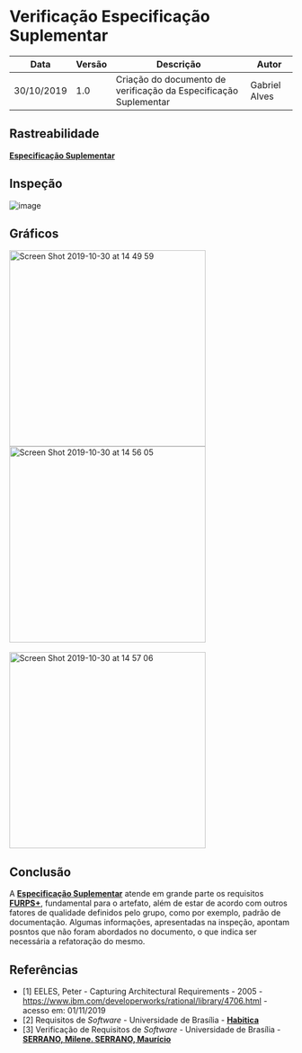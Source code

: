 # Verificação Especificação Suplementar

| Data | Versão | Descrição | Autor |
| --- | --- | --- | --- |
| 30/10/2019 | 1.0 | Criação do documento de verificação da Especificação Suplementar  | Gabriel Alves |

## Rastreabilidade

[**Especificação Suplementar**](/docs/modeling/supplementary_specifications)


## Inspeção

![image](https://user-images.githubusercontent.com/26935152/68078168-82f96f80-fdaf-11e9-9732-d99825ceccd7.png)

## Gráficos
<div class="row">
  <div class="column">
    <img width="349" alt="Screen Shot 2019-10-30 at 14 49 59" src="https://user-images.githubusercontent.com/26935152/68147164-3d0beb00-ff18-11e9-8fef-b93cdc9fcb40.png">
  </div>
  <div class="column">
    <img width="349" alt="Screen Shot 2019-10-30 at 14 56 05" src="https://user-images.githubusercontent.com/26935152/68147199-53b24200-ff18-11e9-900a-f982d4028ecd.png">
  </div>
</div>
<br>
<div class="row">
  <div class="column">
    <img width="349" alt="Screen Shot 2019-10-30 at 14 57 06" src="https://user-images.githubusercontent.com/26935152/68147211-5d3baa00-ff18-11e9-8718-a7d74ff109db.png">
  </div>
</div>

## Conclusão
A [**Especificação Suplementar**](/docs/modeling/supplementary_specifications.md) atende em
grande parte os requisitos [**FURPS+**](http://mds.cultura.gov.br/core.base_rup/guidances/concepts/requirements_62E28784.html#Usability), fundamental para o artefato, além de estar de acordo com outros fatores de qualidade definidos pelo grupo, como por exemplo, padrão de documentação. Algumas informações, apresentadas na inspeção, apontam posntos que não foram abordados no documento, o que indica ser necessária a refatoração do mesmo.

## Referências
* [1] EELES, Peter - Capturing Architectural Requirements - 2005 - https://www.ibm.com/developerworks/rational/library/4706.html - acesso em: 01/11/2019
* [2] Requisitos de *Software* - Universidade de Brasília - [**Habitica**](https://requisitos-habitica.netlify.com)
* [3] Verificação de Requisitos de *Software* - Universidade de Brasília - [**SERRANO, Milene. SERRANO, Maurício**](https://aprender.ead.unb.br/pluginfile.php/740646/mod_resource/content/1/Requisitos%20-%20Aula%20023.pdf)

<!DOCTYPE html>
<html>
<head>
<style src='docs/docs/assets/css/table.css'>
</style>
<link rel="stylesheet" href="docs/assets/css/table.css">
</head>
</html> 